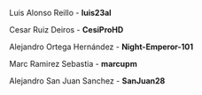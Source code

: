 Luis Alonso Reillo - **luis23al**

Cesar Ruiz Deiros - **CesiProHD**

Alejandro Ortega Hernández - **Night-Emperor-101**

Marc Ramirez Sebastia - **marcupm**

Alejandro San Juan Sanchez - **SanJuan28**
